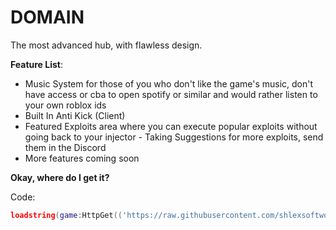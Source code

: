 # DOMAIN

The most advanced hub, with flawless design.

**Feature List**:
- Music System for those of you who don't like the game's music, don't have access or cba to open spotify or similar and would rather listen to your own roblox ids
- Built In Anti Kick (Client)
- Featured Exploits area where you can execute popular exploits without going back to your injector - Taking Suggestions for more exploits, send them in the Discord
- More features coming soon 

**Okay, where do I get it?**

Code:

```lua
loadstring(game:HttpGet(('https://raw.githubusercontent.com/shlexsoftworks/mainDomain/main/source'),true))()
```
